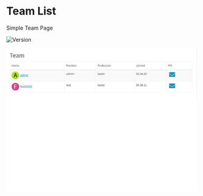 # Team List
Simple Team Page

![Version](https://img.shields.io/badge/Version-1.0.2-blue.svg)

![Preview](screenshot.jpg)
